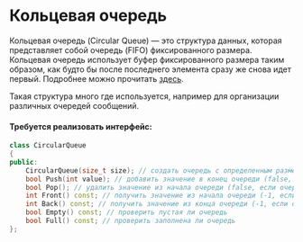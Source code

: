 # Кольцевая очередь

Кольцевая очередь (Circular Queue) — это структура данных, которая представляет собой очередь (FIFO) фиксированного размера. Кольцевая очередь использует буфер фиксированного размера таким образом, как будто бы после последнего элемента сразу же снова идет первый. Подробнее можно прочитать [здесь](https://www.programiz.com/dsa/circular-queue).

Такая структура много где используется, например для организации различных очередей сообщений.

#### Требуется реализовать интерфейс:

```c++
class CircularQueue
{
public:
    CircularQueue(size_t size); // создать очередь с определенным размером буффера
    bool Push(int value); // добавить значение в конец очереди (false, если очередь заполнена)
    bool Pop(); // удалить значение из начала очереди (false, если очередь пустая)
    int Front() const; // получить значение из начала очереди (-1, если очередь пустая)
    int Back() const; // получить значение из конца очереди (-1, если очередь пустая)
    bool Empty() const; // проверить пустая ли очередь
    bool Full() const; // проверить заполнена ли очередь
};
```
